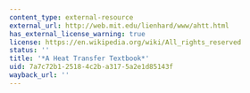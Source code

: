 ```yaml
---
content_type: external-resource
external_url: http://web.mit.edu/lienhard/www/ahtt.html
has_external_license_warning: true
license: https://en.wikipedia.org/wiki/All_rights_reserved
status: ''
title: '*A Heat Transfer Textbook*'
uid: 7a7c72b1-2518-4c2b-a317-5a2e1d85143f
wayback_url: ''
---
```

